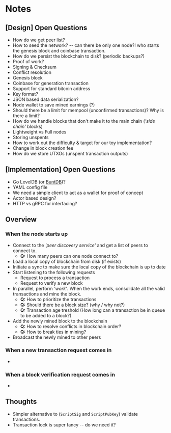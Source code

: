 # Notes

## [Design] Open Questions

- How do we get peer list?
- How to seed the network? -- can there be only one node?! who starts the genesis block and coinbase transaction.
- How do we persist the blockchain to disk? (periodic backups?)
- Proof of work?
- Signing & Checksum
- Conflict resolution
- Genesis block
- Coinbase for generation transaction
- Support for standard bitcoin address
- Key format?
- JSON based data serialization?
- Node wallet to save mined earnings (?)
- Should there be a limit for mempool (unconfirmed transactions)? Why is there a limit?
- How do we handle blocks that don't make it to the main chain (_'side chain'_ blocks)
- Lightweight vs Full nodes
- Storing unspents
- How to work out the difficulty & target for our toy implementation?
- Change in block creation fee
- How do we store UTXOs (unspent transaction outputs)

## [Implementation] Open Questions

- Go LevelDB (or [BuntDB](https://github.com/tidwall/buntdb))?
- YAML config file
- We need a simple client to act as a wallet for proof of concept
- Actor based design?
- HTTP vs gRPC for interfacing?

## Overview

### When the node starts up

- Connect to the _'peer discovery service'_ and get a list of peers to connect to.
    - __Q:__ How many peers can one node connect to?
- Load a local copy of blockchain from disk (if exists)
- Initiate a sync to make sure the local copy of the blockchain is up to date
- Start listening to the following requests
    - Request to process a transaction
    - Request to verify a new block
- In parallel, perform _'work'_. When the work ends, consolidate all the valid transactions and mine the block.
    - __Q:__ How to prioritize the transactions
    - __Q:__ Should there be a block size? (why / why not?)
    - __Q:__ Transaction age treshold (How long can a transaction be in queue to be added to a block?)
- Add the newly mined block to the blockchain
    - __Q:__ How to resolve conflicts in blockchain order?
    - __Q:__ How to break ties in mining?
- Broadcast the newly mined to other peers

### When a new transaction request comes in

-

### When a block verification request comes in

-

## Thoughts

- Simpler alternative to (`ScriptSig` and `ScriptPubKey`) validate transactions.
- Transaction lock is super fancy -- do we need it?